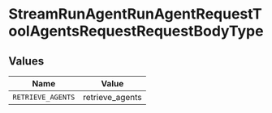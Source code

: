 # StreamRunAgentRunAgentRequestToolAgentsRequestRequestBodyType


## Values

| Name              | Value             |
| ----------------- | ----------------- |
| `RETRIEVE_AGENTS` | retrieve_agents   |